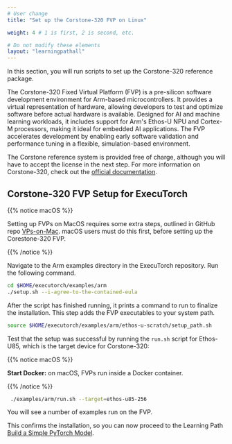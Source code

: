 ```yaml
---
# User change
title: "Set up the Corstone-320 FVP on Linux"

weight: 4 # 1 is first, 2 is second, etc.

# Do not modify these elements
layout: "learningpathall"
---
```


In this section, you will run scripts to set up the Corstone-320 reference package.

The Corstone-320 Fixed Virtual Platform (FVP) is a pre-silicon software development environment for Arm-based microcontrollers. It provides a virtual representation of hardware, allowing developers to test and optimize software before actual hardware is available. Designed for AI and machine learning workloads, it includes support for Arm's Ethos-U NPU and Cortex-M processors, making it ideal for embedded AI applications. The FVP accelerates development by enabling early software validation and performance tuning in a flexible, simulation-based environment.

The Corstone reference system is provided free of charge, although you will have to accept the license in the next step. For more information on Corstone-320, check out the [official documentation](https://developer.arm.com/documentation/109761/0000?lang=en).

## Corstone-320 FVP Setup for ExecuTorch

{{% notice macOS %}}

Setting up FVPs on MacOS requires some extra steps, outlined in GitHub repo [VPs-on-Mac](https://github.com/Arm-Examples/FVPs-on-Mac/). macOS users must do this first, before setting up the Corestone-320 FVP.

{{% /notice %}}

Navigate to the Arm examples directory in the ExecuTorch repository. Run the following command.

```bash
cd $HOME/executorch/examples/arm
./setup.sh --i-agree-to-the-contained-eula
```

After the script has finished running, it prints a command to run to finalize the installation. This step adds the FVP executables to your system path.

```bash
source $HOME/executorch/examples/arm/ethos-u-scratch/setup_path.sh
```

Test that the setup was successful by running the `run.sh` script for Ethos-U85, which is the target device for Corstone-320:

{{% notice macOS %}}

**Start Docker:** on macOS, FVPs run inside a Docker container.

{{% /notice %}}

```bash
 ./examples/arm/run.sh --target=ethos-u85-256
```

You will see a number of examples run on the FVP.

This confirms the installation, so you can now proceed to the Learning Path [Build a Simple PyTorch Model](/learning-paths/embedded-and-microcontrollers/introduction-to-tinyml-on-arm/4-build-model/).